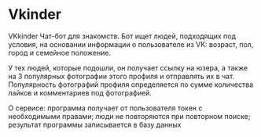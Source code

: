 # Vkinder
VKkinder
Чат-бот для знакомств. Бот ищет людей, подходящих под условия, на основании информации о пользователе из VK: возраст, пол, город и семейное положение. 

У тех людей, которые подошли, он получает ссылку на юзера, а также на 3 популярных фотографии этого профиля и отправлять их в чат.
Популярность фотографий профиля определяется по сумме количества лайков и комментариев под фотографией.

О сервисе: программа получает от пользователя токен с необходимыми правами; люди не повторяются при повторном поиске; результат программы записывается в базу данных
